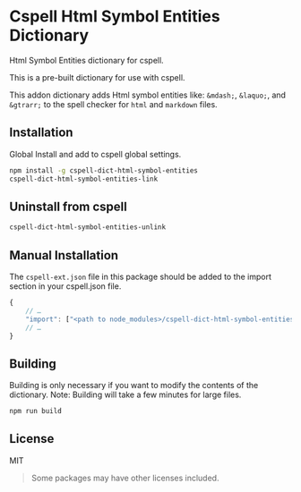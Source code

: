 # Cspell Html Symbol Entities Dictionary

Html Symbol Entities dictionary for cspell.

This is a pre-built dictionary for use with cspell.

This addon dictionary adds Html symbol entities like: `&mdash;`, `&laquo;`, and `&gtrarr;` to the spell checker for `html` and `markdown` files.


## Installation

Global Install and add to cspell global settings.

```sh
npm install -g cspell-dict-html-symbol-entities
cspell-dict-html-symbol-entities-link
```

## Uninstall from cspell

```sh
cspell-dict-html-symbol-entities-unlink
```

## Manual Installation

The `cspell-ext.json` file in this package should be added to the import section in your cspell.json file.
```javascript
{
    // …
    "import": ["<path to node_modules>/cspell-dict-html-symbol-entities/cspell-ext.json"],
    // …
}
```

## Building

Building is only necessary if you want to modify the contents of the dictionary.  Note: Building will take a few minutes for large files.

```sh
npm run build
```

## License

MIT
> Some packages may have other licenses included.
